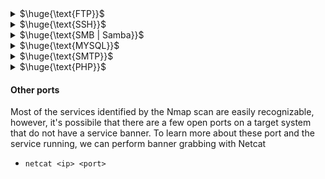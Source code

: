 <details>
<summary>$\huge{\text{FTP}}$</summary>

- Connect to ftp server
  - `ftp <ip>` and then login
- Check anonymous login (with nmap script ftp-anon or anonymous user)
- If you have a username try using it as password
- Brute force login
- Search exploit for vulnerable version
  
<br>
</details>

<details>
<summary>$\huge{\text{SSH}}$</summary>

- Connect to SSH
  - `ssh <username>@<ip>` and then login
- If you have a username try using it as password
- Brute force login
- Search exploit for vulnerable version

<br>
</details>

<details>
<summary>$\huge{\text{SMB | Samba}}$</summary>

- If you have a username try using it as password
- Brute force login
- Search exploit for vulnerable version
- If v1 is enabled - EternalBlue exploit (check with nmap --> smb-protocols)
- List shared folders
  - `smbclient --no-pass -L //<IP>` Null user
  - `smbclient -U 'username[%passwd]' -L [--pw-nt-hash] //<IP>` If you omit the pwd, it will be prompted. With --pw-nt-hash, the pwd provided is the NT hash
    - Example: `smbclient -U 'admin%admin' -L //<IP>`
- Obtain Information
  - `enum4linux -a [-u "<username>" -p "<passwd>"] <IP>`
- Command execution (authenticated)
  - `smbmap -H <ip> -u <user> -p <pass> -x 'ipconfig'`
  - psexec (impacket or metasploit)
    - can be used to pass NTLM hashes as password
    - `python3 psexec.py Administrator@ip`

<br>
</details>

<details>
<summary>$\huge{\text{MYSQL}}$</summary>

- Connect: `mysql -h <Hostname> -u root`
- If you have a username try using it as password
- Brute force login
  - Try with `root` default user

<br>
</details>

<details>
<summary>$\huge{\text{SMTP}}$</summary>

- Search exploit for vulnerable version
- Retrieve the hostname of the server (domain name)
  - ```
    root@debian:~# nc <ip> <port>
    220 openmailbox.xyz ESMTP Postfix: Welcome to our mail server.    <--- here (in the banner)
    helo whatyouwant                                                  <--- helo command
    250 openmailbox.xyz                                               <--- here
    ```
- Username Bruteforce
  - Automation:
    - `smtp-user-enum -U <path_to_wordlist> -t <ip>`
  - Manual
       ```
       root@debian:~# nc <ip> <port>
       220 openmailbox.xyz ESMTP Postfix: Welcome to our mail server.
       VRFY  root
       252 2.0.0 root                                                 <--- Output if user exists
       VRFY  idontexists
       550 5.1.1 <idontexists>: Recipient address rejected: User unknown in local recipient table
       ```
  - NOTE: there are other command you can use such as `RCPT TO`

<details>
<summary>More info abount HELO/EHLO</summary>

- The `HELO` command initiates the SMTP session conversation. The client greets the server and introduces itself. As a rule, `HELO` is attributed with an argument that specifies the domain name or IP address of the SMTP client.
- Example: `HELO client.net`
- `EHLO` is an alternative to `HELO` for servers that support the SMTP service extensions (ESMTP). If the server does not support ESMTP, it will reply with an error.
- Example: `EHLO client.net`

</details>

<br>
</details>

<details>
<summary>$\huge{\text{PHP}}$</summary>

- Famous exploit: php_cgi_arg_injection (up to version 5.3.12 and 5.4.2 )

<br>
</details>

#### Other ports
Most of the services identified by the Nmap scan are easily recognizable, however, it's possibile that there are a few open ports on a target system that do not have a service banner. To learn more about these port and the service running, we can perform banner grabbing with Netcat
- `netcat <ip> <port>`

